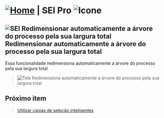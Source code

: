 # [![Home](../img/home.png)](../) |  SEI Pro ![Icone](../img/icon-32.png)

## ![SEI Redimensionar automaticamente a árvore do processo pela sua largura total](../img/icon-resizearvore.png) Redimensionar automaticamente a árvore do processo pela sua largura total

Essa funcionalidade redimensiona automaticamente a árvore do processo pela sua largura total

> ![Tela Redimensiona automaticamente a árvore do processo pela sua largura total](../img/tela-resizearvore.gif)  


## Próximo item

> [Utilizar caixas de seleção inteligentes](../pages/SUBSTITUIRSELECAO.md)
